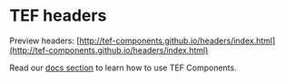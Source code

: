 # TEF headers

Preview headers: [http://tef-components.github.io/headers/index.html](http://tef-components.github.io/headers/index.html)

Read our [docs section](https://github.com/tef-components/docs) to learn how to use TEF Components.
